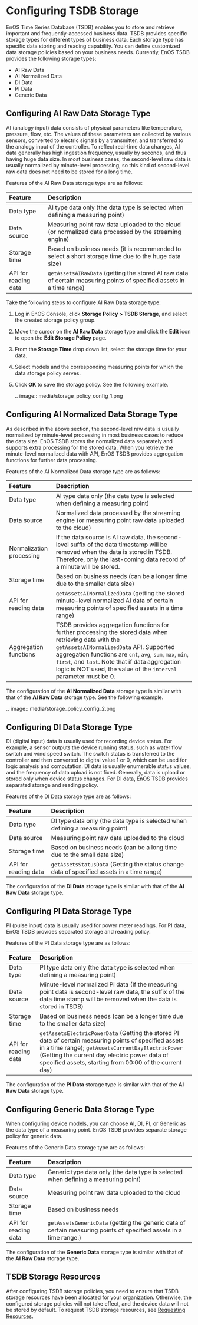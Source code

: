 # Configuring TSDB Storage

EnOS Time Series Database (TSDB) enables you to store and retrieve important and frequently-accessed business data. TSDB provides specific storage types for different types of business data. Each storage type has specific data storing and reading capability. You can define customized data storage policies based on your business needs. Currently, EnOS TSDB provides the following storage types:

- AI Raw Data
- AI Normalized Data
- DI Data
- PI Data
- Generic Data

## Configuring AI Raw Data Storage Type

AI (analogy input) data consists of physical parameters like temperature, pressure, flow, etc. The values of these parameters are collected by various sensors, converted to electric signals by a transmitter, and transferred to the analogy input of the controller. To reflect real-time data changes, AI data generally has high ingestion frequency, usually by seconds, and thus having huge data size. In most business cases, the second-level raw data is usually normalized by minute-level processing, so this kind of second-level raw data does not need to be stored for a long time.

Features of the AI Raw Data storage type are as follows:

| Feature              | Description                                                                                                         |
|:---------------------|:--------------------------------------------------------------------------------------------------------------------|
| Data type            | AI type data only (the data type is selected when defining a measuring point)                                         |
| Data source          | Measuring point raw data uploaded to the cloud (or normalized data processed by the streaming engine)                 |
| Storage time         | Based on business needs (it is recommended to select a short storage time due to the huge data size)                |
| API for reading data | `getAssetsAIRawData` (getting the stored AI raw data of certain measuring points of specified assets in a time range) |

Take the following steps to configure AI Raw Data storage type:

1. Log in EnOS Console, click **Storage Policy > TSDB Storage**, and select the created storage policy group.

2. Move the cursor on the **AI Raw Data** storage type and click the **Edit** icon to open the **Edit Storage Policy** page.

3. From the **Storage Time** drop down list, select the storage time for your data.

4. Select models and the corresponding measuring points for which the data storage policy serves.

5. Click **OK** to save the storage policy. See the following example.

   .. image:: media/storage_policy_config_1.png

## Configuring AI Normalized Data Storage Type

As described in the above section, the second-level raw data is usually normalized by minute-level processing in most business cases to reduce the data size. EnOS TSDB stores the normalized data separately and supports extra processing for the stored data. When you retrieve the minute-level normalized data with API, EnOS TSDB provides aggregation functions for further data processing.

Features of the AI Normalized Data storage type are as follows:

| Feature                  | Description                                                                                                                                                                                                                                                                                                                             |
|:-------------------------|:----------------------------------------------------------------------------------------------------------------------------------------------------------------------------------------------------------------------------------------------------------------------------------------------------------------------------------------|
| Data type                | AI type data only (the data type is selected when defining a measuring point)                                                                                                                                                                                                                                                             |
| Data source              | Normalized data processed by the streaming engine (or measuring point raw data uploaded to the cloud)                                                                                                                                                                                                                                     |
| Normalization processing | If the data source is AI raw data, the second-level suffix of the data timestamp will be removed when the data is stored in TSDB. Therefore, only the last-coming data record of a minute will be stored.                                                                                                                               |
| Storage time             | Based on business needs (can be a longer time due to the smaller data size)                                                                                                                                                                                                                                                             |
| API for reading data     | `getAssetsAINormalizedData` (getting the stored minute-level normalized AI data of certain measuring points of specified assets in a time range)                                                                                                                                                                                          |
| Aggregation functions    | TSDB provides aggregation functions for further processing the stored data when retrieving data with the `getAssetsAINormalizedData` API. Supported aggregation functions are `cnt`, `avg`, `sum`, `max`, `min`, `first`, and `last`. Note that if data aggregation logic is NOT used, the value of the `interval` parameter must be 0. |

The configuration of the **AI Normalized Data** storage type is similar with that of the **AI Raw Data** storage type. See the following example.

.. image:: media/storage_policy_config_2.png

## Configuring DI Data Storage Type

DI (digital Input) data is usually used for recording device status. For example, a sensor outputs the device running status, such as water flow switch and wind speed switch. The switch status is transferred to the controller and then converted to digital value 1 or 0, which can be used for logic analysis and computation. DI data is usually enumerable status values, and the frequency of data upload is not fixed. Generally, data is upload or stored only when device status changes. For DI data, EnOS TSDB provides separated storage and reading policy.

Features of the DI Data storage type are as follows:

| Feature              | Description                                                                                |
|:---------------------|:-------------------------------------------------------------------------------------------|
| Data type            | DI type data only (the data type is selected when defining a measuring point)                |
| Data source          | Measuring point raw data uploaded to the cloud                                               |
| Storage time         | Based on business needs (can be a long time due to the small data size)                    |
| API for reading data | `getAssetsStatusData` (Getting the status change data of specified assets in a time range) |

The configuration of the **DI Data** storage type is similar with that of the **AI Raw Data** storage type.



## Configuring PI Data Storage Type

PI (pulse input) data is usually used for power meter readings. For PI data, EnOS TSDB provides separated storage and reading policy.

Features of the PI Data storage type are as follows:

| Feature              | Description                                                                                                                                                                                                                                                           |
|:---------------------|:----------------------------------------------------------------------------------------------------------------------------------------------------------------------------------------------------------------------------------------------------------------------|
| Data type            | PI type data only (the data type is selected when defining a measuring point)                                                                                                                                                                                           |
| Data source          | Minute-level normalized PI data (If the measuring point data is second-level raw data, the suffix of the data time stamp will be removed when the data is stored in TSDB)                                                                                               |
| Storage time         | Based on business needs (can be a longer time due to the smaller data size)                                                                                                                                                                                           |
| API for reading data | `getAssetsElectricPowerData` (Getting the stored PI data of certain measuring points of specified assets in a time range); `getAssetsCurrentDayElectricPower` (Getting the current day electric power data of specified assets, starting from 00:00 of the current day) |

The configuration of the **PI Data** storage type is similar with that of the **AI Raw Data** storage type.



## Configuring Generic Data Storage Type

When configuring device models, you can choose AI, DI, PI, or Generic as the data type of a measuring point. EnOS TSDB provides separate storage policy for generic data.

Features of the Generic Data storage type are as follows:

| Feature              | Description                                                                                                      |
|:---------------------|:-----------------------------------------------------------------------------------------------------------------|
| Data type            | Generic type data only (the data type is selected when defining a measuring point)                                 |
| Data source          | Measuring point raw data uploaded to the cloud                                                                     |
| Storage time         | Based on business needs                                                                                          |
| API for reading data | `getAssetsGenericData` (getting the generic data of certain measuring points of specified assets in a time range.) |

The configuration of the **Generic Data** storage type is similar with that of the **AI Raw Data** storage type.

## TSDB Storage Resources

After configuring TSDB storage policies, you need to ensure that TSDB storage resources have been allocated for your organization. Otherwise, the configured storage policies will not take effect, and the device data will not be stored by default. To request TSDB storage resources, see [Requesting Resources](/docs/enos/en/latest/resourcemanagement/getstarted.html).

<!--end-->
